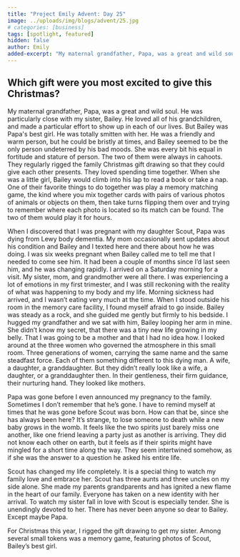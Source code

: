 ```yaml
---
title: "Project Emily Advent: Day 25"
image: ../uploads/img/blogs/advent/25.jpg
# categories: [business]
tags: [spotlight, featured]
hidden: false
author: Emily
added-excerpt: "My maternal grandfather, Papa, was a great and wild soul. He was particularly close with my sister, Bailey. He loved all of his grandchildren, and made a particular effort to show up in each of our lives. But Bailey was Papa's best girl. He was totally smitten with her. He was a friendly and warm person, but he could be bristly at times, and Bailey seemed to be the only person undeterred by his bad moods. She was every bit his equal in fortitude and stature of personhood."
---
```


<style> em {color: black;} p a {color: #f0506e;}</style>

## Which gift were you most excited to give this Christmas?

My maternal grandfather, Papa, was a great and wild soul. He was particularly close with my sister, Bailey. He loved all of his grandchildren, and made a particular effort to show up in each of our lives. But Bailey was Papa's best girl. He was totally smitten with her. He was a friendly and warm person, but he could be bristly at times, and Bailey seemed to be the only person undeterred by his bad moods. She was every bit his equal in fortitude and stature of person. The two of them were always in cahoots. They regularly rigged the family Christmas gift drawing so that they could give each other presents. They loved spending time together. When she was a little girl, Bailey would climb into his lap to read a book or take a nap. One of their favorite things to do together was play a memory matching game, the kind where you mix together cards with pairs of various photos of animals or objects on them, then take turns flipping them over and trying to remember where each photo is located so its match can be found. The two of them would play it for hours.

When I discovered that I was pregnant with my daughter Scout, Papa was dying from Lewy body dementia. My mom occasionally sent updates about his condition and Bailey and I texted here and there about how he was doing. I was six weeks pregnant when Bailey called me to tell me that I needed to come see him. It had been a couple of months since I’d last seen him, and he was changing rapidly. I arrived on a Saturday morning for a visit. My sister, mom, and grandmother were all there. I was experiencing a lot of emotions in my first trimester, and I was still reckoning with the reality of what was happening to my body and my life. Morning sickness had arrived, and I wasn’t eating very much at the time. When I stood outside his room in the memory care facility, I found myself afraid to go inside. Bailey was steady as a rock, and she guided me gently but firmly to his bedside. I hugged my grandfather and we sat with him, Bailey looping her arm in mine. She didn’t know my secret, that there was a tiny new life growing in my belly. That I was going to be a mother and that I had no idea how. I looked around at the three women who governed the atmosphere in this small room. Three generations of women, carrying the same name and the same steadfast force. Each of them something different to this dying man. A wife, a daughter, a granddaughter. But they didn’t really look like a wife, a daughter, or a granddaughter then. In their gentleness, their firm guidance, their nurturing hand. They looked like mothers.

Papa was gone before I even announced my pregnancy to the family. Sometimes I don’t remember that he’s gone. I have to remind myself at times that he was gone before Scout was born. How can that be, since she has always been here? It’s strange, to lose someone to death while a new baby grows in the womb. It feels like the two spirits just barely miss one another, like one friend leaving a party just as another is arriving. They did not know each other on earth, but it feels as if their spirits might have mingled for a short time along the way. They seem intertwined somehow, as if she was the answer to a question he asked his entire life.

Scout has changed my life completely. It is a special thing to watch my family love and embrace her. Scout has three aunts and three uncles on my side alone. She made my parents grandparents and has ignited a new flame in the heart of our family. Everyone has taken on a new identity with her arrival. To watch my sister fall in love with Scout is especially tender. She is unendingly devoted to her. There has never been anyone so dear to Bailey. Except maybe Papa.

For Christmas this year, I rigged the gift drawing to get my sister. Among several small tokens was a memory game, featuring photos of Scout, Bailey’s best girl.
